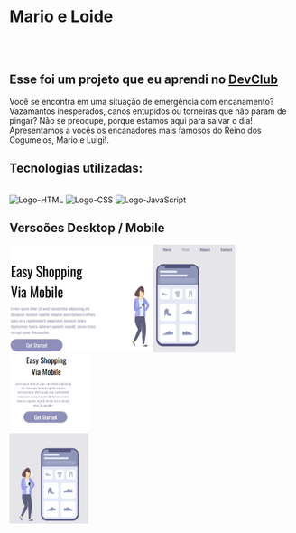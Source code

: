 <h1>Mario e Loide </h1>
<br>
<br>
<h2>Esse foi um projeto que eu aprendi no <a href="https://rodolfomori.com.br/devclub">DevClub</a></h2>
<P>Você se encontra em uma situação de emergência com encanamento? Vazamantos inesperados, canos entupidos
                ou
                torneiras que não param de pingar? Não se preocupe, porque estamos aqui para salvar o dia! Apresentamos
                a
                vocês
                os encanadores mais famosos do Reino dos Cogumelos, Mario e Luigi!.</P>
<h2>Tecnologias utilizadas:</h2>             
<br>   
 <img src="https://img.shields.io/badge/HTML5-E34F26?style=for-the-badge&logo=html5&logoColor=white" alt="Logo-HTML">
 <img src="https://img.shields.io/badge/CSS3-1572B6?style=for-the-badge&logo=css3&logoColor=white" alt="Logo-CSS">
 <img src="https://img.shields.io/badge/JavaScript-F7DF1E?style=for-the-badge&logo=javascript&logoColor=black" alt="Logo-JavaScript">

  <h2>Versoões Desktop / Mobile</h2>
<p> <img src="https://github.com/tiagomdr/Responsividade/blob/main/img/desktop.png?raw=true" width="400px" style="display-inline-block">                          
    <img src="https://github.com/tiagomdr/Responsividade/blob/main/img/mobile.png?raw=true" height="300px" style="display-inline-block"> </p>
